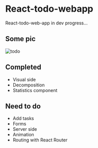 # React-todo-webapp
React-todo-web-app in dev progress...

Some pic
------
![todo](https://cloud.githubusercontent.com/assets/23314692/24072811/6b3f3c16-0bf5-11e7-9597-443c8f18155e.jpg)

## Completed
- Visual side
- Decomposition
- Statistics component

## Need to do
- Add tasks
- Forms
- Server side
- Animation
- Routing with React Router
